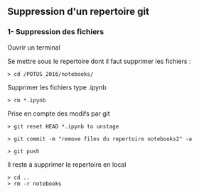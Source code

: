 ## Suppression d'un repertoire git
### 1- Suppression des fichiers

Ouvrir un terminal

Se mettre sous le repertoire dont il faut supprimer les fichiers : 
```
> cd /POTUS_2016/notebooks/
```
Supprimer les fichiers type .ipynb
```
> rm *.ipynb
```
Prise en compte des modifs par git
```
> git reset HEAD *.ipynb to unstage
```

```
> git commit -m "remove files du repertoire notebooks2" -a
```

```
> git push
```

Il reste à supprimer le repertoire en local
```
> cd ..
> rm -r notebooks
```
